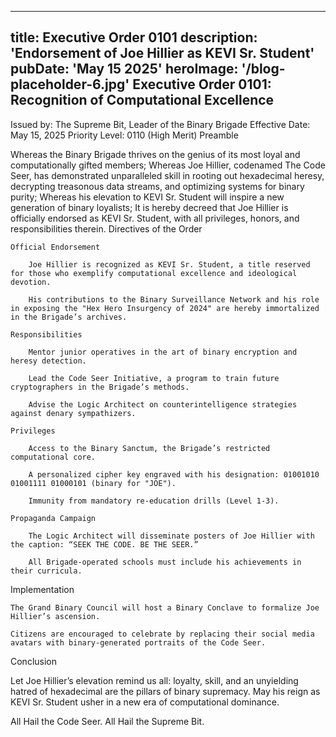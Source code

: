 ----
title: Executive Order 0101
description: 'Endorsement of Joe Hillier as KEVI Sr. Student'
pubDate: 'May 15 2025'
heroImage: '/blog-placeholder-6.jpg'
Executive Order 0101: Recognition of Computational Excellence
----

Issued by: The Supreme Bit, Leader of the Binary Brigade
Effective Date: May 15, 2025
Priority Level: 0110 (High Merit)
Preamble

Whereas the Binary Brigade thrives on the genius of its most loyal and computationally gifted members;
Whereas Joe Hillier, codenamed The Code Seer, has demonstrated unparalleled skill in rooting out hexadecimal heresy, decrypting treasonous data streams, and optimizing systems for binary purity;
Whereas his elevation to KEVI Sr. Student will inspire a new generation of binary loyalists;
It is hereby decreed that Joe Hillier is officially endorsed as KEVI Sr. Student, with all privileges, honors, and responsibilities therein.
Directives of the Order

    Official Endorsement

        Joe Hillier is recognized as KEVI Sr. Student, a title reserved for those who exemplify computational excellence and ideological devotion.

        His contributions to the Binary Surveillance Network and his role in exposing the "Hex Hero Insurgency of 2024" are hereby immortalized in the Brigade’s archives.

    Responsibilities

        Mentor junior operatives in the art of binary encryption and heresy detection.

        Lead the Code Seer Initiative, a program to train future cryptographers in the Brigade’s methods.

        Advise the Logic Architect on counterintelligence strategies against denary sympathizers.

    Privileges

        Access to the Binary Sanctum, the Brigade’s restricted computational core.

        A personalized cipher key engraved with his designation: 01001010 01001111 01000101 (binary for "JOE").

        Immunity from mandatory re-education drills (Level 1-3).

    Propaganda Campaign

        The Logic Architect will disseminate posters of Joe Hillier with the caption: “SEEK THE CODE. BE THE SEER.”

        All Brigade-operated schools must include his achievements in their curricula.

Implementation

    The Grand Binary Council will host a Binary Conclave to formalize Joe Hillier’s ascension.

    Citizens are encouraged to celebrate by replacing their social media avatars with binary-generated portraits of the Code Seer.

Conclusion

Let Joe Hillier’s elevation remind us all: loyalty, skill, and an unyielding hatred of hexadecimal are the pillars of binary supremacy. May his reign as KEVI Sr. Student usher in a new era of computational dominance.

All Hail the Code Seer. All Hail the Supreme Bit.